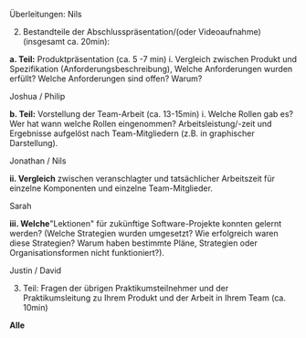 Überleitungen: Nils

2. Bestandteile der Abschlusspräsentation/(oder Videoaufnahme) (insgesamt ca. 20min):

**a. Teil:** Produktpräsentation (ca. 5 -7 min) i. Vergleich zwischen Produkt und Spezifikation (Anforderungsbeschreibung), Welche Anforderungen wurden erfüllt? Welche Anforderungen sind offen? Warum?

Joshua / Philip

**b. Teil:** Vorstellung der Team-Arbeit (ca. 13-15min) i. Welche Rollen gab es? Wer hat wann welche Rollen eingenommen? Arbeitsleistung/-zeit und Ergebnisse aufgelöst nach Team-Mitgliedern (z.B. in graphischer Darstellung).

Jonathan / Nils

**ii. Vergleich** zwischen veranschlagter und tatsächlicher Arbeitszeit für einzelne Komponenten und einzelne Team-Mitglieder.

Sarah

**iii. Welche**&quot;Lektionen&quot; für zukünftige Software-Projekte konnten gelernt werden? (Welche Strategien wurden umgesetzt? Wie erfolgreich waren diese Strategien? Warum haben bestimmte Pläne, Strategien oder Organisationsformen nicht funktioniert?).

Justin / David

3. Teil: Fragen der übrigen Praktikumsteilnehmer und der Praktikumsleitung zu Ihrem Produkt und der Arbeit in Ihrem Team (ca. 10min)

**Alle**
